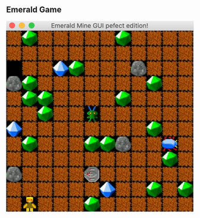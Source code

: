 Emerald Game
----



![A screenshot of the layout](https://github.com/LouisWW/Emerald/blob/master/layout.png)
